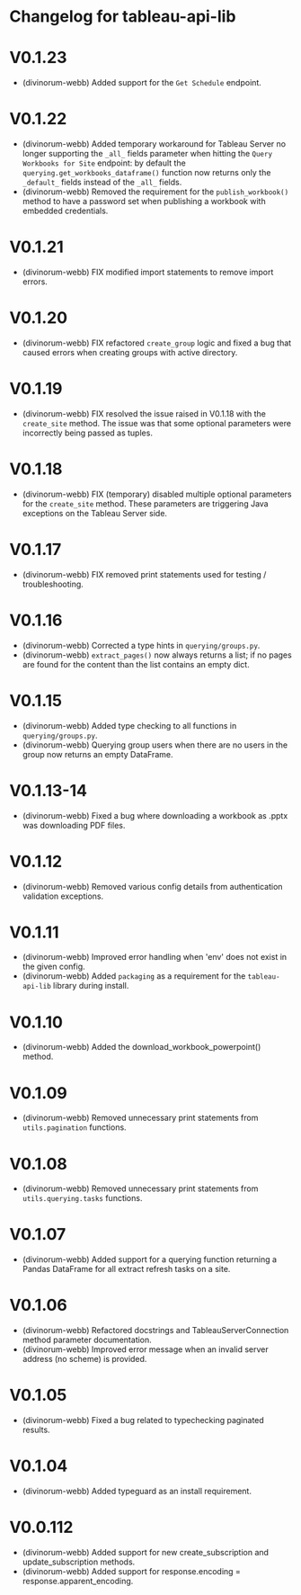 # Changelog for tableau-api-lib

# V0.1.23
- (divinorum-webb) Added support for the `Get Schedule` endpoint.

# V0.1.22
- (divinorum-webb) Added temporary workaround for Tableau Server no longer supporting the `_all_` fields 
  parameter when hitting the `Query Workbooks for Site` endpoint: by default the `querying.get_workbooks_dataframe()`
  function now returns only the `_default_` fields instead of the `_all_` fields.
- (divinorum-webb) Removed the requirement for the `publish_workbook()` method to have a password set
when publishing a workbook with embedded credentials.


# V0.1.21
- (divinorum-webb) FIX modified import statements to remove import errors.

# V0.1.20
- (divinorum-webb) FIX refactored `create_group` logic and fixed a bug that caused errors
when creating groups with active directory.

# V0.1.19
- (divinorum-webb) FIX resolved the issue raised in V0.1.18 with the `create_site` method.
The issue was that some optional parameters were incorrectly being passed as tuples.

# V0.1.18
- (divinorum-webb) FIX (temporary) disabled multiple optional parameters for the `create_site` method. 
  These parameters are triggering Java exceptions on the Tableau Server side.

# V0.1.17
- (divinorum-webb) FIX removed print statements used for testing / troubleshooting.

# V0.1.16
- (divinorum-webb) Corrected a type hints in `querying/groups.py`.
- (divinorum-webb) `extract_pages()` now always returns a list; if no pages are found for the content than the list contains an empty dict.

# V0.1.15
- (divinorum-webb) Added type checking to all functions in `querying/groups.py`.
- (divinorum-webb) Querying group users when there are no users in the group now returns an empty DataFrame.
 
# V0.1.13-14
- (divinorum-webb) Fixed a bug where downloading a workbook as .pptx was downloading PDF files.

# V0.1.12
- (divinorum-webb) Removed various config details from authentication validation exceptions.

# V0.1.11
- (divinorum-webb) Improved error handling when 'env' does not exist in the given config.
- (divinorum-webb) Added `packaging` as a requirement for the `tableau-api-lib` library during install.

# V0.1.10
- (divinorum-webb) Added the download_workbook_powerpoint() method.

# V0.1.09
- (divinorum-webb) Removed unnecessary print statements from `utils.pagination` functions.

# V0.1.08
- (divinorum-webb) Removed unnecessary print statements from `utils.querying.tasks` functions.

# V0.1.07
- (divinorum-webb) Added support for a querying function returning a Pandas DataFrame for all extract refresh tasks on a site.

# V0.1.06
- (divinorum-webb) Refactored docstrings and TableauServerConnection method parameter documentation.
- (divinorum-webb) Improved error message when an invalid server address (no scheme) is provided.

# V0.1.05
- (divinorum-webb) Fixed a bug related to typechecking paginated results.

# V0.1.04
- (divinorum-webb) Added typeguard as an install requirement.

# V0.0.112
- (divinorum-webb) Added support for new create_subscription and update_subscription methods.
- (divinorum-webb) Added support for response.encoding = response.apparent_encoding.
